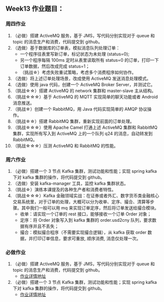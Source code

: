 ## Week13 作业题目：

### 周四作业
1. （必做）搭建 ActiveMQ 服务，基于 JMS，写代码分别实现对于 queue 和 topic 的消息生产和消费，代码提交到 github。
2. （选做）基于数据库的订单表，模拟消息队列处理订单：
   - 一个程序往表里写新订单，标记状态为未处理 (status=0);
   - 另一个程序每隔 100ms 定时从表里读取所有 status=0 的订单，打印一下订单数据，然后改成完成 status=1；
   - （挑战☆）考虑失败重试策略，考虑多个消费程序如何协作。
3. （选做）将上述订单处理场景，改成使用 ActiveMQ 发送消息处理模式。
4. （选做）使用 java 代码，创建一个 ActiveMQ Broker Server，并测试它。
5. （挑战☆☆）搭建 ActiveMQ 的 network 集群和 master-slave 主从结构。
6. （挑战☆☆☆）基于 ActiveMQ 的 MQTT 实现简单的聊天功能或者 Android 消息推送。
7. （挑战☆）创建一个 RabbitMQ，用 Java 代码实现简单的 AMQP 协议操作。
8. （挑战☆☆）搭建 RabbitMQ 集群，重新实现前面的订单处理。
9. （挑战☆☆☆）使用 Apache Camel 打通上述 ActiveMQ 集群和 RabbitMQ 集群，实现所有写入到 ActiveMQ 上的一个队列 q24 的消息，自动转发到 RabbitMQ。
10. （挑战☆☆☆）压测 ActiveMQ 和 RabbitMQ 的性能。

### 周六作业
1. （必做）搭建一个 3 节点 Kafka 集群，测试功能和性能；实现 spring kafka 下对 kafka 集群的操作，将代码提交到 github。
2. （选做）安装 kafka-manager 工具，监控 kafka 集群状态。
3. （挑战☆）演练本课提及的各种生产者和消费者特性。
4. （挑战☆☆☆）Kafka 金融领域实战：在证券或者外汇、数字货币类金融核心交易系统里，对于订单的处理，大概可以分为收单、定序、撮合、清算等步骤。其中我们一般可以用 mq 来实现订单定序，然后将订单发送给撮合模块。
   - 收单：请实现一个订单的 rest 接口，能够接收一个订单 Order 对象；
   - 定序：将 Order 对象写入到 kafka 集群的 order.usd2cny 队列，要求数据有序并且不丢失；
   - 撮合：模拟撮合程序（不需要实现撮合逻辑），从 kafka 获取 order 数据，并打印订单信息，要求可重放, 顺序消费, 消息仅处理一次。

### 必做作业
1. （必做）搭建 ActiveMQ 服务，基于 JMS，写代码分别实现对于 queue 和 topic 的消息生产和消费，代码提交到 github。
   - [作业详情地址](https://github.com/yzsever/JAVA-000/tree/main/Week_13/01-ActiveMQ)
2. （必做）搭建一个 3 节点 Kafka 集群，测试功能和性能；实现 spring kafka 下对 kafka 集群的操作，将代码提交到 github。
   - [作业详情地址](https://github.com/yzsever/JAVA-000/tree/main/Week_13/02-Kafka)
